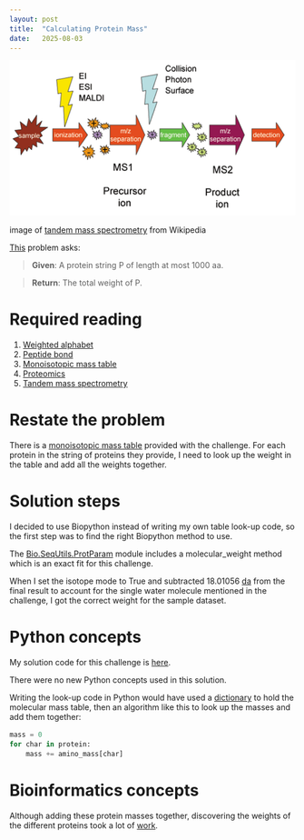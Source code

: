 ```yaml
---
layout: post
title:  "Calculating Protein Mass"
date:   2025-08-03
---
```

![tandem_mass_spectrometry.png](../assets/tandem_mass_spectrometry.png)

image of [tandem mass spectrometry](https://en.wikipedia.org/wiki/Tandem_mass_spectrometry) from Wikipedia

[This](https://rosalind.info/problems/prtm/) problem asks:

> **Given**: A protein string P of length at most 1000 aa.

> **Return**: The total weight of P.

<!--break-->

# Required reading
1. [Weighted alphabet](https://rosalind.info/glossary/weighted-alphabet/)
2. [Peptide bond](https://en.wikipedia.org/wiki/Peptide_bond)
3. [Monoisotopic mass table](https://rosalind.info/glossary/monoisotopic-mass-table/)
4. [Proteomics](https://en.wikipedia.org/wiki/Proteomics)
5. [Tandem mass spectrometry](https://en.wikipedia.org/wiki/Tandem_mass_spectrometry)

# Restate the problem
There is a [monoisotopic mass table](https://rosalind.info/glossary/monoisotopic-mass-table/) provided with the challenge.
For each protein in the string of proteins they provide, I need to look up the weight in the table and add all the weights together.

# Solution steps
I decided to use Biopython instead of writing my own table look-up code, so the first step was to find the right Biopython method to use.

The [Bio.SeqUtils.ProtParam](https://biopython.org/docs/1.75/api/Bio.SeqUtils.ProtParam.html) module includes a molecular_weight method which is an exact fit for this challenge.

When I set the isotope mode to True and subtracted 18.01056 [da](https://rosalind.info/glossary/dalton/) from the final result to account for the single water molecule mentioned in the challenge, I got the correct weight for the sample dataset.

# Python concepts
My solution code for this challenge is [here](https://github.com/rmbryan71/rosalind/blob/main/solution-code/prtm.py).

There were no new Python concepts used in this solution.

Writing the look-up code in Python would have used a [dictionary](https://docs.python.org/3.13/tutorial/datastructures.html#dictionaries) to hold the molecular mass table, then an algorithm like this to look up the masses and add them together:
```python
mass = 0
for char in protein:
    mass += amino_mass[char]
```

# Bioinformatics concepts
Although adding these protein masses together, discovering the weights of the different proteins took a lot of [work](https://en.wikipedia.org/wiki/Proteomics).

